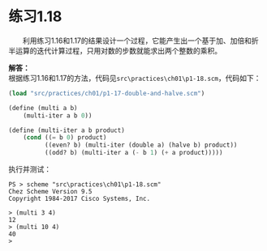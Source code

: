 # 练习1.18
&emsp;&emsp;利用练习1.16和1.17的结果设计一个过程，它能产生出一个基于加、加倍和折半运算的迭代计算过程，只用对数的步数就能求出两个整数的乘积。  

**解答：**  
根据练习1.16和1.17的方法，代码见`src\practices\ch01\p1-18.scm`，代码如下：  
```lisp
(load "src/practices/ch01/p1-17-double-and-halve.scm")

(define (multi a b)
    (multi-iter a b 0))

(define (multi-iter a b product)
    (cond ((= b 0) product)
          ((even? b) (multi-iter (double a) (halve b) product))
          ((odd? b) (multi-iter a (- b 1) (+ a product)))))
```
执行并测试：  
```shell
PS > scheme "src\practices\ch01\p1-18.scm"
Chez Scheme Version 9.5
Copyright 1984-2017 Cisco Systems, Inc.

> (multi 3 4)
12
> (multi 10 4)
40
>
```